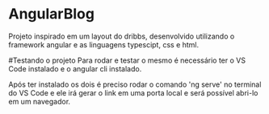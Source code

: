 # AngularBlog
Projeto inspirado em um layout do dribbs, desenvolvido utilizando o framework angular e as linguagens typescipt, css e html.

#Testando o projeto
Para rodar e testar o mesmo é necessário ter o VS Code instalado e o angular cli instalado.

Após ter instalado os dois é preciso rodar o comando 'ng serve' no terminal do VS Code e ele irá gerar o link em uma porta local e será possível abri-lo em um navegador.
